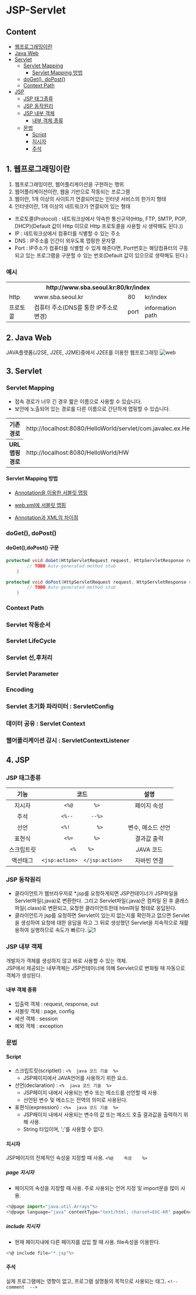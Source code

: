 # JSP-Servlet

## Content
- [웹프로그래밍이란](#웹프로그래밍이란)
- [Java Web](#java-web)
- [Servlet](#servlet)
    - [Servlet Mapping](#servlet-mapping)
        - [Servlet Mapping 방법](#servlet-mapping-방법)
    - [doGet(), doPost()](#doget-dopost)
    - [Context Path](#context-path)
- [JSP](#jsp)
    - [JSP 태그종류](#jsp-태그종류)
    - [JSP 동작원리](#jsp-동작원리)
    - [JSP 내부 객체](#jsp-내부-객체)
        - [내부 객체 종류](#내부-객체-종류)
    - [문법](#문법)
        - [Script](#script)
        - [지시자](#지시자)
        - [주석](#주석)

## 1. 웹프로그래밍이란
1. 웹프로그래밍이란, 웹어플리케이션을 구현하는 행위
2. 웹어플리케이션이란, 웹을 기반으로 작동되는 프로그램
3. 웹이란, 1개 이상의 사이트가 연결되어있는 인터넷 서비스의 한가지 형태
4. 인터넷이란, 1개 이상의 네트워크가 연결되어 있는 형태

- 프로토콜(Protocol) : 네트워크상에서 약속한 통신규약(Http, FTP, SMTP, POP, DHCP)(Default 값이 Http 이므로 Http 프로토콜을 사용할 시 생략해도 된다.))
- IP : 네트워크상에서 컴퓨터를 식별할 수 있는 주소
- DNS : IP주소를 인간이  외우도록 맵핑한 문자열
- Port : IP주소가 컴퓨터를 식별할 수 있게 해준다면, Port번호는 해당컴퓨터의 구동되고 있는 프로그램을 구분할 수 있는 번호(Default 값이 있으므로 생략해도 된다.)

### 예시

<table>
    <tr>
        <th colspan="4">http://www.sba.seoul.kr:80/kr/index</th>
    </tr>
    <tr>
        <td>http</td><td>www.sba.seoul.kr</td><td>80</td><td>kr/index</td>
    </tr>
    <tr>
        <td>프로토콜</td><td>컴퓨터 주소(DNS를 통한 IP주소로 변경)</td><td>port</td><td>information path</td>
    </tr>
</table>

## 2. Java Web
JAVA플랫폼(J2SE, J2EE, J2ME)중에서 J2EE를 이용한 웹프로그래밍
![web](https://user-images.githubusercontent.com/42559714/44499590-83807b80-a6bf-11e8-8ee9-933083dd6405.PNG)

## 3. Servlet

### Servlet Mapping
- 접속 경로가 너무 긴 경우 짧은 이름으로 사용할 수 있습니다.
- 보안에 노출되어 있는 경로를 다른 이름으로 간단하게 맵핑할 수 있습니다.

<table>
    <tr>
        <th>기존경로</th><td>http://localhost:8080/HelloWorld/servlet/com.javalec.ex.HelloWorld</td>
    </tr>
    <tr>
        <th>URL맵핑 경로</th><td>http://localhost:8080/HelloWorld/HW</td>
    </tr>
</table>

#### Servlet Mapping 방법
- [Annotation을 이용한 서블릿 맵핑](http://codedragon.tistory.com/4596)

- [web.xml에 서블릿 맵핑](http://codedragon.tistory.com/4604)

- [Annotation과 XML의 차이점](http://blog.naver.com/PostView.nhn?blogId=wwwkang8&logNo=220994093310)

### doGet(), doPost()

#### doGet(),doPost() 구문
```java
protected void doGet(HttpServletRequest request, HttpServletResponse response) throws ServletException, IOException {
		// TODO Auto-generated method stub	
	}

protected void doPost(HttpServletRequest request, HttpServletResponse response) throws ServletException, IOException {
		// TODO Auto-generated method stub
	}
```



### Context Path

### Servlet 작동순서

### Servlet LifeCycle

### Servlet 선,후처리

### Servlet Parameter

### Encoding

### Servlet 초기화 파라미터 : ServletConfig

### 데이터 공유 : Servlet Context

### 웹어플리케이션 감시 : ServletContextListener


## 4. JSP

### JSP 태그종류
기능 | 코드 | 설명
:---:|:---:|:---:
지시자 | `<%@       %>` | 페이지 속성
주석 | `<%--      --%>` |
선언 | `<%!         %>` | 변수, 메소드 선언
표현식 | `<%=       %>` | 결과값 출력
스크립트릿 | `<%    %>` | JAVA 코드
액션태그 | `<jsp:action>  </jsp:action>` | 자바빈 연결

### JSP 동작원리
- 클라이언트가 웹브라우저로 *.jsp를 요청하게되면 JSP컨테이너가 JSP파일을 Servlet파일(.java)로 변환한다. 그리고 Servlet파일(.java)은 컴파일 된 후 클래스 파일(.class)로 변환되고, 요청한 클라이언트한테 html파일 형태로 응답된다.
- 클라이언트가 jsp를 요청하면 Servlet이 있는지 없는지를 확인하고 없으면 Servlet을 생성하여 요청에 대한 응답을 하고 그 뒤로 생성했던 Servlet을 지속적으로 재활용하여 실행하므로 속도가 빠르다.
![1](https://user-images.githubusercontent.com/42559714/44564936-8c954980-a7a0-11e8-844f-5933b1c362e8.PNG)

### JSP 내부 객체
개발자가 객체를 생성하지 않고 바로 사용할 수 있는 객체.<br />
JSP에서 제공되는 내부객체는 JSP컨테이너에 의해 Servlet으로 변화될 때 자동으로 객체가 생성된다.

#### 내부 객체 종류
- 입출력 객체 : request, response, out
- 서블릿 객체 : page, config
- 세션 객체 : session
- 예외 객체 : exception

### 문법

#### Script
- 스크립트릿(scriptlet) : `<%  java 코드 기술  %>`
    - JSP페이지에서 JAVA언어를 사용하기 위한 요소.
- 선언(declaration) : `<%  java 코드 기술  %>`
    - JSP페이지 내에서 사용되는 변수 또는 메소드를 선언할 때 사용.
    - 선언된 변수 및 메소드는 전역의 의미로 사용된다.
- 표현식(expression) : `<%=  java 코드 기술  %>`
    - JSP페이지 내에서 사용되는 변수의 값 또는 메소드 호출 결과값을 출력하기 위해 사용.
    - String 타입이며, ';'를 사용할 수 없다.

#### 지시자
JSP페이지의 전체적인 속성을 지정할 때 사용.
`<%@    속성    %>`

##### page 지시자
- 페이지의 속성을 지정할 때 사용. 주로 사용되는 언어 지정 및 import문을 많이 사용.
```js
<%@page import="java.util.Arrays"%>
<%@page language="java" contentType="text/html; charset=EUC-KR" pageEncoding="EUC-KR"%>
```

##### include 지시자
- 현재 페이지내에 다른 페이지를 삽입 할 때 사용. file속성을 이용한다.
```js
<%@ include file="*.jsp"%>
```

#### 주석
실제 프로그램에는 영향이 없고, 프로그램 설명들의 목적으로 사용되는 태그.
`<!--  comment  -->`
